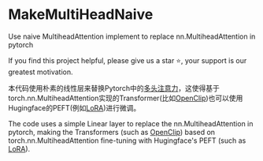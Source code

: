 # MakeMultiHeadNaive
Use naive MultiheadAttention implement to replace nn.MultiheadAttention in pytorch

If you find this project helpful, please give us a star ⭐️, your support is our greatest motivation.

本代码使用朴素的线性层来替换Pytorch中的[多头注意力](https://pytorch.org/docs/stable/generated/torch.nn.MultiheadAttention.html)，这使得基于torch.nn.MultiheadAttention实现的Transformer(比如[OpenClip](https://github.com/mlfoundations/open_clip))也可以使用Hugingface的PEFT(例如[LoRA](https://huggingface.co/docs/peft/conceptual_guides/lora))进行微调。

The code uses a simple Linear layer to replace the nn.MultiheadAttention in pytorch, making the Transformers (such as [OpenClip](https://github.com/mlfoundations/open_clip)) based on torch.nn.MultiheadAttention fine-tuning with Hugingface's PEFT (such as [LoRA](https://huggingface.co/docs/peft/conceptual_guides/lora)).
